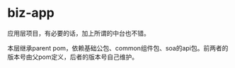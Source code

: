 # biz-app
应用层项目，有必要的话，加上所谓的中台也不错。

本层继承parent pom，依赖基础公包、common组件包、soa的api包。前两者的版本号由父pom定义，后者的版本号自己维护。

